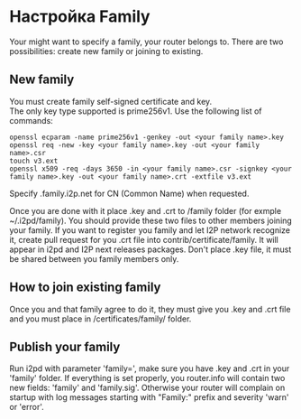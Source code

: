Настройка Family
================

Your might want to specify a family, your router belongs to.
There are two possibilities: create new family or joining to existing.

New family
-----------

You must create family self-signed certificate and key.  
The only key type supported is prime256v1.
Use the following list of commands:  

    openssl ecparam -name prime256v1 -genkey -out <your family name>.key  
    openssl req -new -key <your family name>.key -out <your family name>.csr  
    touch v3.ext
    openssl x509 -req -days 3650 -in <your family name>.csr -signkey <your family name>.key -out <your family name>.crt -extfile v3.ext  

Specify <your family name>.family.i2p.net for CN (Common Name) when requested.

Once you are done with it place <your-family-name>.key and <your-family-name>.crt to <ip2d data>/family folder (for exmple ~/.i2pd/family).
You should provide these two files to other members joining your family.
If you want to register you family and let I2P network recognize it, create pull request for you .crt file into contrib/certificate/family.
It will appear in i2pd and I2P next releases packages. Don't place .key file, it must be shared between you family members only.

How to join existing family
---------------------------

Once you and that family agree to do it, they must give you .key and .crt file and you must place in <i2pd datadir>/certificates/family/ folder.

Publish your family
-------------------

Run i2pd with parameter 'family=<your-family-name>', make sure you have <your-family-name>.key and <your-family-name>.crt in your 'family' folder.
If everything is set properly, you router.info will contain two new fields: 'family' and 'family.sig'.
Otherwise your router will complain on startup with log messages starting with "Family:" prefix and severity 'warn' or 'error'.
